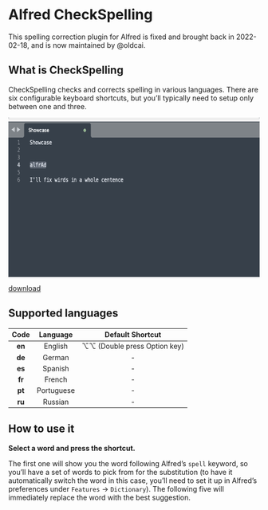 # Alfred CheckSpelling

This spelling correction plugin for Alfred is fixed and brought back in 2022-02-18, and is now maintained by @oldcai.

## What is CheckSpelling
CheckSpelling checks and corrects spelling in various languages. There are six configurable keyboard shortcuts, but you’ll typically need to setup only between one and three.


<img src='https://github.com/oldcai/CheckSpelling/raw/main/source/screenshot.gif' width='640' height='320' align='center' alt='CheckSpelling Preview'>

[download](https://github.com/oldcai/CheckSpelling/raw/main/CheckSpelling.alfredworkflow)

## Supported languages

| Code    | Language | Default Shortcut |
|:-------:|:----------:|:----------------:|
| **en**  | English | ⌥⌥ (Double press Option key)
| **de**  | German  | -
| **es**  | Spanish | -
| **fr**  | French  | -
| **pt**  | Portuguese | -
| **ru**  | Russian | -


## How to use it

**Select a word and press the shortcut.**

The first one will show you the word following Alfred’s `spell` keyword, so you’ll have a set of words to pick from for the substitution (to have it automatically switch the word in this case, you’ll need to set it up in Alfred’s preferences under `Features` → `Dictionary`). The following five will immediately replace the word with the best suggestion.


